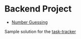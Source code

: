 # Backend Project

- [Number Guessing](https://github.com/Alireza-Hashamdar/backend-project/tree/main/Number-Guessing) 

Sample solution for the [task-tracker](https://roadmap.sh/projects/number-guessing-game)
